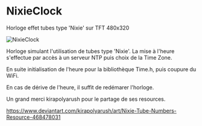 # NixieClock
Horloge effet tubes type 'Nixie' sur TFT 480x320

![NixieClock](https://github.com/user-attachments/assets/63c829ac-6304-44e7-9e2a-a9d5687044bb)

Horloge simulant l'utilisation de tubes type 'Nixie'.
La mise à l'heure s'effectue par accès à un serveur NTP puis choix de la Time Zone.

En suite initialisation de l'heure pour la bibliothèque Time.h, puis coupure du WiFi.

En cas de dérive de l'heure, il suffit de redémarer l'horloge.


Un grand merci kirapolyarush pour le partage de ses resources.

https://www.deviantart.com/kirapolyarush/art/Nixie-Tube-Numbers-Resource-468478031





